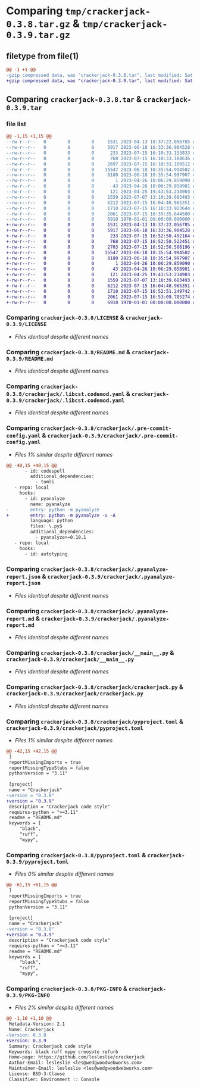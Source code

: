 # Comparing `tmp/crackerjack-0.3.8.tar.gz` & `tmp/crackerjack-0.3.9.tar.gz`

## filetype from file(1)

```diff
@@ -1 +1 @@
-gzip compressed data, was "crackerjack-0.3.8.tar", last modified: Sat Jul 15 16:39:35 2023, max compression
+gzip compressed data, was "crackerjack-0.3.9.tar", last modified: Sat Jul 15 16:53:09 2023, max compression
```

## Comparing `crackerjack-0.3.8.tar` & `crackerjack-0.3.9.tar`

### file list

```diff
@@ -1,15 +1,15 @@
--rw-r--r--   0        0        0     1531 2023-04-13 18:37:22.056785 crackerjack-0.3.8/LICENSE
--rw-r--r--   0        0        0     5917 2023-06-18 16:33:36.904528 crackerjack-0.3.8/README.md
--rw-r--r--   0        0        0      233 2023-07-15 16:10:33.153833 crackerjack-0.3.8/crackerjack/.gitignore
--rw-r--r--   0        0        0      768 2023-07-15 16:10:33.184636 crackerjack-0.3.8/crackerjack/.libcst.codemod.yaml
--rw-r--r--   0        0        0     2697 2023-07-15 16:10:33.169512 crackerjack-0.3.8/crackerjack/.pre-commit-config.yaml
--rw-r--r--   0        0        0    15547 2023-06-18 10:35:54.994502 crackerjack-0.3.8/crackerjack/.pyanalyze-report.json
--rw-r--r--   0        0        0     8180 2023-06-18 10:35:54.997907 crackerjack-0.3.8/crackerjack/.pyanalyze-report.md
--rw-r--r--   0        0        0        1 2023-04-26 10:06:29.859090 crackerjack-0.3.8/crackerjack/.ruff_cache/.gitignore
--rw-r--r--   0        0        0       43 2023-04-26 10:06:29.858981 crackerjack-0.3.8/crackerjack/.ruff_cache/CACHEDIR.TAG
--rw-r--r--   0        0        0      121 2023-04-25 19:43:53.234903 crackerjack-0.3.8/crackerjack/__init__.py
--rw-r--r--   0        0        0     1559 2023-07-07 13:10:39.683493 crackerjack-0.3.8/crackerjack/__main__.py
--rw-r--r--   0        0        0     6212 2023-07-15 16:04:48.965351 crackerjack-0.3.8/crackerjack/crackerjack.py
--rw-r--r--   0        0        0     1710 2023-07-15 16:10:33.923644 crackerjack-0.3.8/crackerjack/pyproject.toml
--rw-r--r--   0        0        0     2061 2023-07-15 16:39:35.644580 crackerjack-0.3.8/pyproject.toml
--rw-r--r--   0        0        0     6910 1970-01-01 00:00:00.000000 crackerjack-0.3.8/PKG-INFO
+-rw-r--r--   0        0        0     1531 2023-04-13 18:37:22.056785 crackerjack-0.3.9/LICENSE
+-rw-r--r--   0        0        0     5917 2023-06-18 16:33:36.904528 crackerjack-0.3.9/README.md
+-rw-r--r--   0        0        0      233 2023-07-15 16:52:50.492164 crackerjack-0.3.9/crackerjack/.gitignore
+-rw-r--r--   0        0        0      768 2023-07-15 16:52:50.522451 crackerjack-0.3.9/crackerjack/.libcst.codemod.yaml
+-rw-r--r--   0        0        0     2703 2023-07-15 16:52:50.508196 crackerjack-0.3.9/crackerjack/.pre-commit-config.yaml
+-rw-r--r--   0        0        0    15547 2023-06-18 10:35:54.994502 crackerjack-0.3.9/crackerjack/.pyanalyze-report.json
+-rw-r--r--   0        0        0     8180 2023-06-18 10:35:54.997907 crackerjack-0.3.9/crackerjack/.pyanalyze-report.md
+-rw-r--r--   0        0        0        1 2023-04-26 10:06:29.859090 crackerjack-0.3.9/crackerjack/.ruff_cache/.gitignore
+-rw-r--r--   0        0        0       43 2023-04-26 10:06:29.858981 crackerjack-0.3.9/crackerjack/.ruff_cache/CACHEDIR.TAG
+-rw-r--r--   0        0        0      121 2023-04-25 19:43:53.234903 crackerjack-0.3.9/crackerjack/__init__.py
+-rw-r--r--   0        0        0     1559 2023-07-07 13:10:39.683493 crackerjack-0.3.9/crackerjack/__main__.py
+-rw-r--r--   0        0        0     6212 2023-07-15 16:04:48.965351 crackerjack-0.3.9/crackerjack/crackerjack.py
+-rw-r--r--   0        0        0     1710 2023-07-15 16:52:51.249742 crackerjack-0.3.9/crackerjack/pyproject.toml
+-rw-r--r--   0        0        0     2061 2023-07-15 16:53:09.705274 crackerjack-0.3.9/pyproject.toml
+-rw-r--r--   0        0        0     6910 1970-01-01 00:00:00.000000 crackerjack-0.3.9/PKG-INFO
```

### Comparing `crackerjack-0.3.8/LICENSE` & `crackerjack-0.3.9/LICENSE`

 * *Files identical despite different names*

### Comparing `crackerjack-0.3.8/README.md` & `crackerjack-0.3.9/README.md`

 * *Files identical despite different names*

### Comparing `crackerjack-0.3.8/crackerjack/.libcst.codemod.yaml` & `crackerjack-0.3.9/crackerjack/.libcst.codemod.yaml`

 * *Files identical despite different names*

### Comparing `crackerjack-0.3.8/crackerjack/.pre-commit-config.yaml` & `crackerjack-0.3.9/crackerjack/.pre-commit-config.yaml`

 * *Files 1% similar despite different names*

```diff
@@ -40,15 +40,15 @@
       - id: codespell
         additional_dependencies:
           - tomli
   - repo: local
     hooks:
       - id: pyanalyze
         name: pyanalyze
-        entry: python -m pyanalyze
+        entry: python -m pyanalyze -v -A
         language: python
         files: \.py$
         additional_dependencies:
           - pyanalyze>=0.10.1
   - repo: local
     hooks:
       - id: autotyping
```

### Comparing `crackerjack-0.3.8/crackerjack/.pyanalyze-report.json` & `crackerjack-0.3.9/crackerjack/.pyanalyze-report.json`

 * *Files identical despite different names*

### Comparing `crackerjack-0.3.8/crackerjack/.pyanalyze-report.md` & `crackerjack-0.3.9/crackerjack/.pyanalyze-report.md`

 * *Files identical despite different names*

### Comparing `crackerjack-0.3.8/crackerjack/__main__.py` & `crackerjack-0.3.9/crackerjack/__main__.py`

 * *Files identical despite different names*

### Comparing `crackerjack-0.3.8/crackerjack/crackerjack.py` & `crackerjack-0.3.9/crackerjack/crackerjack.py`

 * *Files identical despite different names*

### Comparing `crackerjack-0.3.8/crackerjack/pyproject.toml` & `crackerjack-0.3.9/crackerjack/pyproject.toml`

 * *Files 1% similar despite different names*

```diff
@@ -42,15 +42,15 @@
 ]
 reportMissingImports = true
 reportMissingTypeStubs = false
 pythonVersion = "3.11"
 
 [project]
 name = "Crackerjack"
-version = "0.3.8"
+version = "0.3.9"
 description = "Crackerjack code style"
 requires-python = ">=3.11"
 readme = "README.md"
 keywords = [
     "black",
     "ruff",
     "mypy",
```

### Comparing `crackerjack-0.3.8/pyproject.toml` & `crackerjack-0.3.9/pyproject.toml`

 * *Files 0% similar despite different names*

```diff
@@ -61,15 +61,15 @@
 ]
 reportMissingImports = true
 reportMissingTypeStubs = false
 pythonVersion = "3.11"
 
 [project]
 name = "Crackerjack"
-version = "0.3.8"
+version = "0.3.9"
 description = "Crackerjack code style"
 requires-python = ">=3.11"
 readme = "README.md"
 keywords = [
     "black",
     "ruff",
     "mypy",
```

### Comparing `crackerjack-0.3.8/PKG-INFO` & `crackerjack-0.3.9/PKG-INFO`

 * *Files 2% similar despite different names*

```diff
@@ -1,10 +1,10 @@
 Metadata-Version: 2.1
 Name: Crackerjack
-Version: 0.3.8
+Version: 0.3.9
 Summary: Crackerjack code style
 Keywords: black ruff mypy creosote refurb
 Home-page: https://github.com/lesleslie/crackerjack
 Author-Email: lesleslie <les@wedgwoodwebworks.com>
 Maintainer-Email: lesleslie <les@wedgwoodwebworks.com>
 License: BSD-3-Clause
 Classifier: Environment :: Console
```

